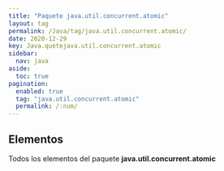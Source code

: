 ```yaml
---
title: "Paquete java.util.concurrent.atomic"
layout: tag
permalink: /Java/tag/java.util.concurrent.atomic/
date: 2020-12-29
key: Java.quetejava.util.concurrent.atomic
sidebar: 
  nav: java
aside: 
  toc: true
pagination: 
  enabled: true
  tag: "java.util.concurrent.atomic"
  permalink: /:num/
---
```


<h2>Elementos</h2>
Todos los elementos del paquete <strong>java.util.concurrent.atomic</strong>
